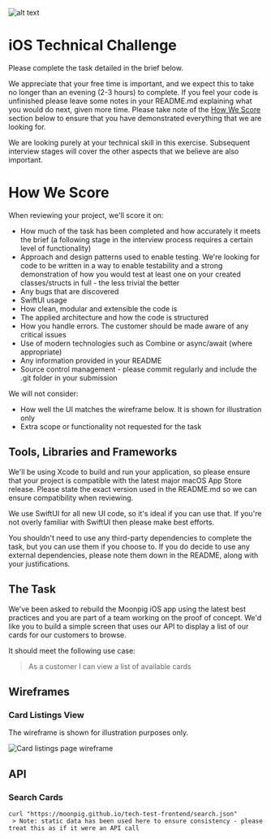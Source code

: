 ![alt text](img/moonpig-logo.png "Moonpig")

# iOS Technical Challenge

Please complete the task detailed in the brief below. 

We appreciate that your free time is important, and we expect this to take no longer than an evening (2-3 hours) to complete. If you feel your code is unfinished please leave some notes in your README.md explaining what you would do next, given more time. Please take note of the [How We Score](#How-We-Score) section below to ensure that you have demonstrated everything that we are looking for.

We are looking purely at your technical skill in this exercise. Subsequent interview stages will cover the other aspects that we believe are also important.

# How We Score

When reviewing your project, we'll score it on:

- How much of the task has been completed and how accurately it meets the brief (a following stage in the interview process requires a certain level of functionality)
- Approach and design patterns used to enable testing. We're looking for code to be written in a way to enable testability and a strong demonstration of how you would test at least one on your created classes/structs in full - the less trivial the better
- Any bugs that are discovered
- SwiftUI usage
- How clean, modular and extensible the code is
- The applied architecture and how the code is structured
- How you handle errors. The customer should be made aware of any critical issues
- Use of modern technologies such as Combine or async/await (where appropriate)
- Any information provided in your README
- Source control management - please commit regularly and include the .git folder in your submission

We will not consider:

- How well the UI matches the wireframe below. It is shown for illustration only
- Extra scope or functionality not requested for the task

## Tools, Libraries and Frameworks

We'll be using Xcode to build and run your application, so please ensure that your project is compatible with the latest major macOS App Store release. Please state the exact version used in the README.md so we can ensure compatibility when reviewing.

We use SwiftUI for all new UI code, so it's ideal if you can use that. If you're not overly familiar with SwiftUI then please make best efforts.

You shouldn't need to use any third-party dependencies to complete the task, but you can use them if you choose to. If you do decide to use any external dependencies, please note them down in the README, along with your justifications.

## The Task

We've been asked to rebuild the Moonpig iOS app using the latest best practices and you are part of a team working on the proof of concept. We'd like you to build a simple screen that uses our API to display a list of our cards for our customers to browse.

It should meet the following use case:

> As a customer I can view a list of available cards

## Wireframes

### Card Listings View
The wireframe is shown for illustration purposes only.

![Card listings page wireframe](img/wireframe1.png "Card listings page wireframe")

## API

### Search Cards

```
curl "https://moonpig.github.io/tech-test-frontend/search.json"
 > Note: static data has been used here to ensure consistency - please treat this as if it were an API call
```

